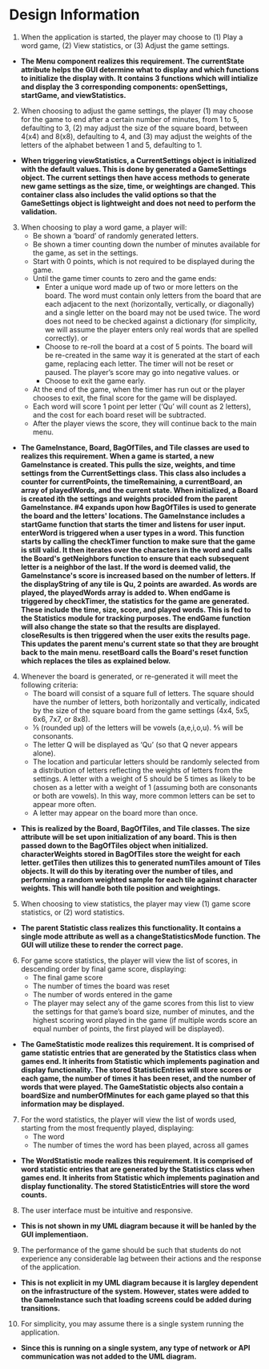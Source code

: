 # Design Information
1. When the application is started, the player may choose to (1) Play a word game, (2) View statistics, or (3) Adjust the game settings. 
* **The Menu component realizes this requirement. The currentState attribute helps the GUI determine what to display and which functions to initialize the display with. It contains 3 functions which will intialize and display the 3 corresponding components: openSettings, startGame, and viewStatistics.**

2. When choosing to adjust the game settings, the player (1) may choose for the game to end after a certain number of minutes, from 1 to 5, defaulting to 3, (2) may adjust the size of the square board, between 4(x4) and 8(x8), defaulting to 4, and (3) may adjust the weights of the letters of the alphabet between 1 and 5, defaulting to 1.
* **When triggering viewStatistics, a CurrentSettings object is initialized with the default values. This is done by generated a GameSettings object. The current settings then have access methods to generate new game settings as the size, time, or weightings are changed. This container class also includes the valid options so that the GameSettings object is lightweight and does not need to perform the validation.**

3. When choosing to play a word game, a player will:
    - Be shown a ‘board’ of randomly generated letters.
    - Be shown a timer counting down the number of minutes available for the game, as set in the settings.
    - Start with 0 points, which is not required to be displayed during the game.
    - Until the game timer counts to zero and the game ends:
        - Enter a unique word made up of two or more letters on the board.  The word must contain only letters from the board that are each adjacent to the next (horizontally, vertically, or diagonally) and a single letter on the board may not be used twice.  The word does not need to be checked against a dictionary (for simplicity, we will assume the player enters only real words that are spelled correctly).
        or
        - Choose to re-roll the board at a cost of 5 points.  The board will be re-created in the same way it is generated at the start of each game, replacing each letter.  The timer will not be reset or paused.  The player’s score may go into negative values.
        or
        - Choose to exit the game early.
    - At the end of the game, when the timer has run out or the player chooses to exit, the final score for the game will be displayed.
    - Each word will score 1 point per letter (‘Qu’ will count as 2 letters), and the cost for each board reset will be subtracted.
    - After the player views the score, they will continue back to the main menu.
* **The GameInstance, Board, BagOfTiles, and Tile classes are used to realizes this requirement. When a game is started, a new GameInstance is created. This pulls the size, weights, and time settings from the CurrentSettings class. This class also includes a counter for currentPoints, the timeRemaining, a currentBoard, an array of playedWords, and the current state. When initialized, a Board is created ith the settings and weights procided from the parent GameInstance. #4 expands upon how BagOfTiles is used to generate the board and the letters' locations. The GameInstance includes a startGame function that starts the timer and listens for user input. enterWord is triggered when a user types in a word. This function starts by calling the checkTimer function to make sure that the game is still valid. It then iterates over the characters in the word and calls the Board's getNeighbors function to ensure that each subsequent letter is a neighbor of the last. If the word is deemed valid, the GameInstance's score is increased based on the number of letters. If the displayString of any tile is Qu, 2 points are awarded. As words are played, the playedWords array is added to. When endGame is triggered by checkTimer, the statistics for the game are generated. These include the time, size, score, and played words. This is fed to the Statistics module for tracking purposes. The endGame function will also change the state so that the results are displayed. closeResults is then triggered when the user exits the results page. This updates the parent menu's current state so that they are brought back to the main menu. resetBoard calls the Board's reset function which replaces the tiles as explained below.**

4. Whenever the board is generated, or re-generated it will meet the following criteria:
   - The board will consist of a square full of letters.  The square should have the number of letters, both horizontally and vertically, indicated by the size of the square board from the game settings (4x4, 5x5, 6x6, 7x7, or 8x8).  
   - ⅕ (rounded up) of the letters will be vowels (a,e,i,o,u). ⅘ will be consonants.
   - The letter Q will be displayed as ‘Qu’ (so that Q never appears alone).  
   - The location and particular letters should be randomly selected from a distribution of letters reflecting the weights of letters from the settings.  A letter with a weight of 5 should be 5 times as likely to be chosen as a letter with a weight of 1 (assuming both are consonants or both are vowels).  In this way, more common letters can be set to appear more often.
   - A letter may appear on the board more than once.
* **This is realized by the Board, BagOfTiles, and Tile classes. The size attribute will be set upon initialization of any board. This is then passed down to the BagOfTiles object when initialized. characterWeights stored in BagOfTiles store the weight for each letter. getTiles then utilizes this to generated numTiles amount of Tiles objects. It will do this by iterating over the number of tiles, and performing a random weighted sample for each tile against character weights. This will handle both tile position and weightings.**

5. When choosing to view statistics, the player may view (1) game score statistics, or (2) word statistics.
* **The parent Statistic class realizes this functionality. It contains a single mode attribute as well as a changeStatisticsMode function. The GUI will utilize these to render the correct page.**

6. For game score statistics, the player will view the list of scores, in descending order by final game score, displaying:
    - The final game score
    - The number of times the board was reset
    - The number of words entered in the game
    - The player may select any of the game scores from this list to view the settings for that game’s board size, number of minutes, and the highest scoring word played in the game (if multiple words score an equal number of points, the first played will be displayed).
* **The GameStatistic mode realizes this requirement. It is comprised of game statistic entries that are generated by the Statistics class when games end. It inherits from Statistic which implements pagination and display functionality. The stored StatisticEntries will store scores or each game, the number of times it has been reset, and the number of words that were played. The GameStatistic objects also contain a boardSize and numberOfMinutes for each game played so that this information may be displayed.**

7. For the word statistics, the player will view the list of words used, starting from the most frequently played, displaying:
    - The word
    - The number of times the word has been played, across all games
* **The WordStatistic mode realizes this requirement. It is comprised of word statistic entries that are generated by the Statistics class when games end. It inherits from Statistic which implements pagination and display functionality. The stored StatisticEntries will store the word counts.**

8. The user interface must be intuitive and responsive.
* **This is not shown in my UML diagram because it will be hanled by the GUI implementiaon.**

9.  The performance of the game should be such that students do not experience any considerable lag between their actions and the response of the application.
* **This is not explicit in my UML diagram because it is largley dependent on the infrastructure of the system. However, states were added to the GameInstance such that loading screens could be added during transitions.**

10. For simplicity, you may assume there is a single system running the application.
* **Since this is running on a single system, any type of network or API communication was not added to the UML diagram.**
